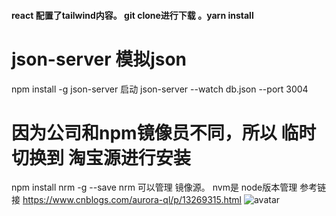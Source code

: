 #### react 配置了tailwind内容。  git clone进行下载  。yarn install   
# json-server 模拟json
npm install -g json-server
启动 json-server --watch db.json --port 3004
# 因为公司和npm镜像员不同，所以 临时切换到 淘宝源进行安装
npm install nrm -g --save  nrm 可以管理 镜像源。
nvm是 node版本管理
参考链接 https://www.cnblogs.com/aurora-ql/p/13269315.html
![avatar](/zmarkdown/1.png)

